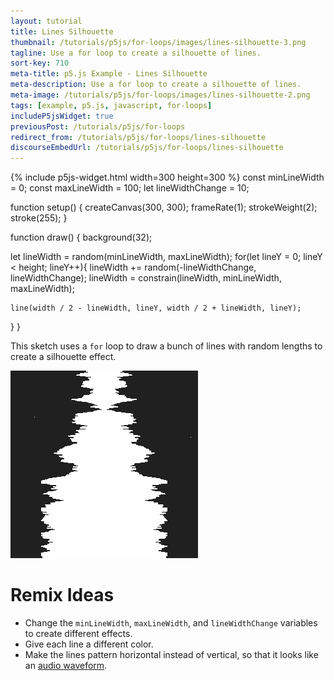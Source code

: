 ```yaml
---
layout: tutorial
title: Lines Silhouette
thumbnail: /tutorials/p5js/for-loops/images/lines-silhouette-3.png
tagline: Use a for loop to create a silhouette of lines.
sort-key: 710
meta-title: p5.js Example - Lines Silhouette
meta-description: Use a for loop to create a silhouette of lines.
meta-image: /tutorials/p5js/for-loops/images/lines-silhouette-2.png
tags: [example, p5.js, javascript, for-loops]
includeP5jsWidget: true
previousPost: /tutorials/p5js/for-loops
redirect_from: /tutorials/p5js/for-loops/lines-silhouette
discourseEmbedUrl: /tutorials/p5js/for-loops/lines-silhouette
---
```


{% include p5js-widget.html width=300 height=300 %}
const minLineWidth = 0;
const maxLineWidth = 100;
let lineWidthChange = 10;

function setup() {
  createCanvas(300, 300);
  frameRate(1);
  strokeWeight(2);
  stroke(255);
}

function draw() {
  background(32);

  let lineWidth = random(minLineWidth, maxLineWidth);
  for(let lineY = 0; lineY < height; lineY++){
    lineWidth += random(-lineWidthChange, lineWidthChange);
    lineWidth = constrain(lineWidth, minLineWidth, maxLineWidth);

    line(width / 2 - lineWidth, lineY, width / 2 + lineWidth, lineY);
  }
}
</script>

This sketch uses a `for` loop to draw a bunch of lines with random lengths to create a silhouette effect.

![lines silhouette](/tutorials/p5js/for-loops/images/lines-silhouette-1.gif)

# Remix Ideas

- Change the `minLineWidth`, `maxLineWidth`, and `lineWidthChange` variables to create different effects.
- Give each line a different color.
- Make the lines pattern horizontal instead of vertical, so that it looks like an [audio waveform](https://duckduckgo.com/?q=audio+waveform&iax=images&ia=images).
